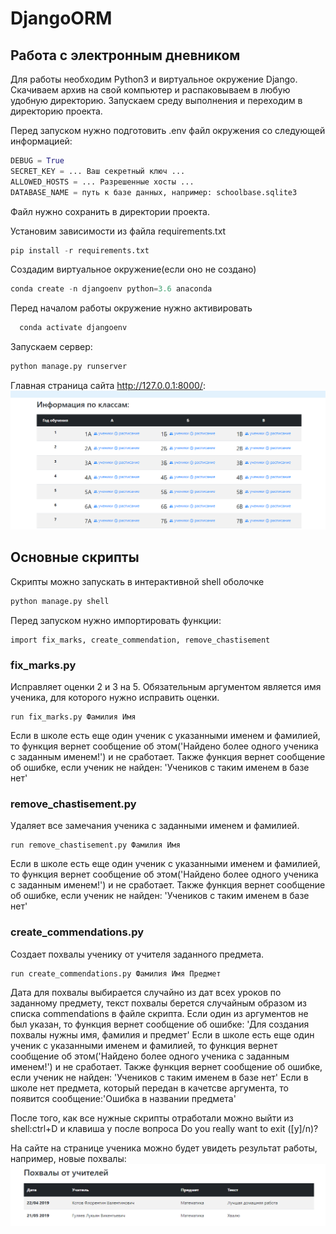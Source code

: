 # DjangoORM
## Работа с электронным дневником

Для работы необходим Python3 и виртуальное окружение Django.
Скачиваем архив на свой компьютер и распаковываем в любую удобную директорию.
Запускаем среду выполнения и переходим в директорию проекта.

Перед запуском нужно подготовить .env файл окружения со следующей информацией:
```Python
DEBUG = True
SECRET_KEY = ... Ваш секретный ключ ...
ALLOWED_HOSTS = ... Разрешенные хосты ...
DATABASE_NAME = путь к базе данных, например: schoolbase.sqlite3
```

Файл нужно сохранить в директории проекта.

Установим зависимости из файла requirements.txt

```Python
pip install -r requirements.txt
```

Создадим виртуальное окружение(если оно не создано)
```Python
conda create -n djangoenv python=3.6 anaconda 
```

Перед началом работы окружение нужно активировать
```Python
  conda activate djangoenv
```

Запускаем сервер:
``` Python 
python manage.py runserver
```

Главная страница сайта http://127.0.0.1:8000/:
![](https://github.com/atskayasatana/Images/blob/main/schoolkids.png "Главная страница")

## Основные скрипты

Скрипты можно запускать в интерактивной shell оболочке

```Python
python manage.py shell
```
Перед запуском нужно импортировать функции:

```
import fix_marks, create_commendation, remove_chastisement

```

### fix_marks.py
Исправляет оценки 2 и 3 на 5. Обязательным аргументом является имя ученика, для которого нужно исправить оценки.
```
run fix_marks.py Фамилия Имя
```
Если в школе есть еще один ученик с указанными именем и фамилией, то функция вернет сообщение об этом('Найдено более одного ученика с заданным именем!') и не сработает. 
Также функция вернет сообщение об ошибке, если ученик не найден: 'Учеников с таким именем в базе нет'

### remove_chastisement.py
Удаляет все замечания ученика с заданными именем и фамилией.

```
run remove_chastisement.py Фамилия Имя
```
Если в школе есть еще один ученик с указанными именем и фамилией, то функция вернет сообщение об этом('Найдено более одного ученика с заданным именем!') и не сработает. 
Также функция вернет сообщение об ошибке, если ученик не найден: 'Учеников с таким именем в базе нет'

### create_commendations.py

Создает похвалы ученику от учителя заданного предмета.

```
run create_commendations.py Фамилия Имя Предмет

```
Дата для похвалы выбирается случайно из дат всех уроков по заданному предмету, текст похвалы берется случайным образом из списка commendations в файле скрипта.
Если один из аргументов не был указан, то функция вернет сообщение об ошибке: 'Для создания похвалы нужны имя, фамилия и предмет'
Если в школе есть еще один ученик с указанными именем и фамилией, то функция вернет сообщение об этом('Найдено более одного ученика с заданным именем!') и не сработает. 
Также функция вернет сообщение об ошибке, если ученик не найден: 'Учеников с таким именем в базе нет'
Если в школе нет предмета, который передан в качетсве аргумента, то появится сообщение:'Ошибка в названии предмета'

После того, как все нужные скрипты отработали можно выйти из shell:ctrl+D и клавиша y после вопроса Do you really want to exit ([y]/n)?

На сайте на странице ученика можно будет увидеть результат работы, например, новые похвалы:
![](https://github.com/atskayasatana/Images/blob/e6117dcdd677f622c091439c521c9bed6f693c3c/commentation.png "Похвалы")











